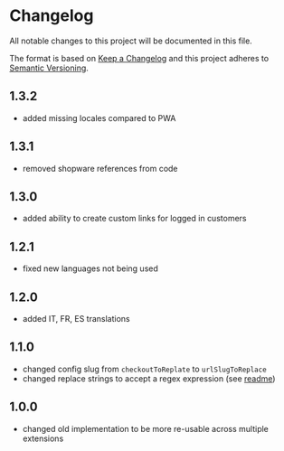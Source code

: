 # Changelog

All notable changes to this project will be documented in this file.

The format is based on [Keep a Changelog](http://keepachangelog.com/) and this project adheres
to [Semantic Versioning](http://semver.org/).

## 1.3.2

- added missing locales compared to PWA

## 1.3.1

- removed shopware references from code

## 1.3.0

- added ability to create custom links for logged in customers

## 1.2.1

- fixed new languages not being used

## 1.2.0

- added IT, FR, ES translations

## 1.1.0

- changed config slug from `checkoutToReplate` to `urlSlugToReplace`
- changed replace strings to accept a regex expression (see [readme](./README.md))

## 1.0.0

- changed old implementation to be more re-usable across multiple extensions
